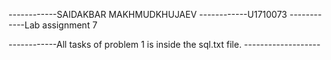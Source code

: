 ------------SAIDAKBAR MAKHMUDKHUJAEV
------------U1710073
------------Lab assignment 7

------------All tasks of problem 1 is inside the sql.txt file. -------------------
